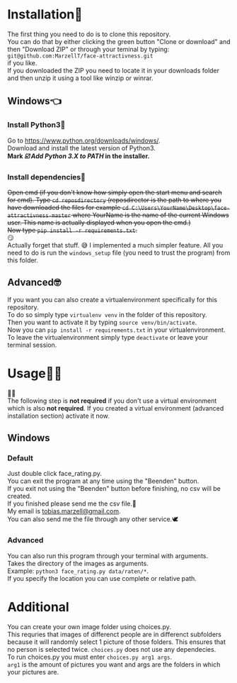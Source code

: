 # Installation:nail_care:

The first thing you need to do is to clone this repository.        
You can do that by either clicking the green button "Clone or download" and then "Download ZIP"
or through your teminal by typing:       
`git@github.com:MarzellT/face-attractivness.git`      
if you like.     
If you downloaded the ZIP you need to locate it in your downloads folder and then unzip it
using a tool like winzip or winrar.

## Windows:point_left:
### Install Python3🐍
Go to <https://www.python.org/downloads/windows/>.    
Download and install the latest version of Python3.   
**Mark _☑️ Add Python 3.X to PATH_ in the installer.**    

### Install dependencies🤨
~~Open cmd (if you don't know how simply open the start menu and search for cmd).
Type `cd reposdirectory` (reposdirector is the path to where you have downloaded the files
for example `cd C:\Users\YourName\Desktop\face-attractivness-master` where YourName is 
the name of the current Windows user. This name is actually displayed when you open the cmd.)     
Now type `pip install -r requirements.txt`.~~   
😏      
Actually forget that stuff. 
😅
I implemented a much simpler feature. All you need to do is
run the `windows_setup` file (you need to trust the program) from this folder.

## Advanced🤓
If you want you can also create a virtualenvironment specifically for this repository.      
To do so simply type `virtualenv venv` in the folder of this repository.      
Then you want to activate it by typing `source venv/bin/activate`.     
Now you can `pip install -r requirements.txt` in your virtualenvironment.    
To leave the virtualenvironment simply type `deactivate` or leave your terminal session.     

# Usage👩‍💻  
🚶‍♂️      
The following step is **not required** if you don't use a virtual environment which is also **not required**.
If you created a virtual environment (advanced installation section) activate it now.

## Windows
### Default
Just double click face_rating.py.     
You can exit the program at any time using the "Beenden" button.      
If you exit not using the "Beenden" button before finishing, no csv will be created.    
If you finished please send me the csv file.💌     
My email is <tobias.marzell@gmail.com>.     
You can also send me the file through any other service.🕊

### Advanced
You can also run this program through your terminal with arguments.    
Takes the directory of the images as arguments.     
Example: `python3 face_rating.py data/raten/*`.     
If you specify the location you can use complete or relative path.       

# Additional
You can create your own image folder using choices.py.     
This requries that images of differenct people are in differenct subfolders
because it will randomly select 1 picture of those folders. This ensures that
no person is selected twice.
`choices.py` does not use any dependecies.    
To run choices.py you must enter `choices.py arg1 args`.     
`arg1` is the amount of pictures you want and args are the folders in which your pictures are.    
